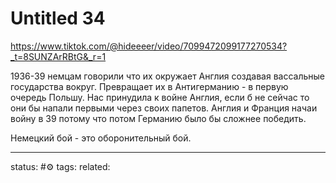 # Untitled 34

https://www.tiktok.com/@hideeeer/video/7099472099177270534?_t=8SUNZArRBtG&_r=1

1936-39 немцам говорили что их окружает Англия создавая вассальные государства вокруг. Превращает их в Антигерманию - в первую очередь Польшу.
Нас принудила к войне Англия, если б не сейчас то они бы напали первыми через своих папетов.
Англия и Франция начаи войну в 39 потому что потом Германию было бы сложнее победить.

Немецкий бой - это оборонительный бой.


---
status: #⚙️ 
tags: 
related: 